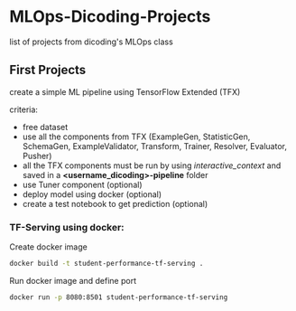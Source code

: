 # MLOps-Dicoding-Projects
list of projects from dicoding's MLOps class

## First Projects
create a simple ML pipeline using TensorFlow Extended (TFX)

criteria:
- free dataset
- use all the components from TFX (ExampleGen, StatisticGen, SchemaGen, ExampleValidator, Transform, Trainer, Resolver, Evaluator, Pusher)
- all the TFX components must be run by using *interactive_context* and saved in a  **<username_dicoding>-pipeline** folder
- use Tuner component (optional)
- deploy model using docker (optional)
- create a test notebook to get prediction (optional)

### TF-Serving using docker:

Create docker image

```bash
docker build -t student-performance-tf-serving .
```

Run docker image and define port

```bash
docker run -p 8080:8501 student-performance-tf-serving
```